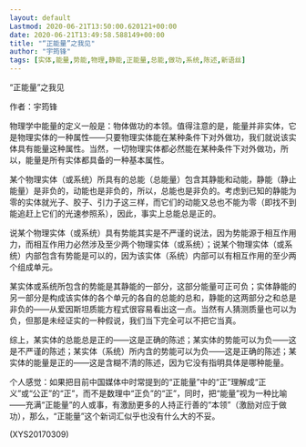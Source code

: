 ```yaml
---
layout: default
Lastmod: 2020-06-21T13:50:00.620121+00:00
date: 2020-06-21T13:49:58.588149+00:00
title: "“正能量”之我见"
author: "宇筠锋"
tags: [实体,能量,势能,物理,静能,正能量,总能,做功,系统,陈述,新语丝]
---
```


“正能量”之我见

作者：宇筠锋

物理学中能量的定义一般是：物体做功的本领。值得注意的是，能量并非实体，它是物理实体的一种属性——只要物理实体能在某种条件下对外做功，我们就说该实体具有能量这种属性。当然，一切物理实体都必然能在某种条件下对外做功，所以，能量是所有实体都具备的一种基本属性。

某个物理实体（或系统）所具有的总能（总能量）包含其静能和动能，静能（静止能量）是非负的，动能也是非负的，所以，总能也是非负的。考虑到已知的静能为零的实体就光子、胶子、引力子这三样，而它们的动能又总也不能为零（即找不到能追赶上它们的光速参照系），因此，事实上总能总是正的。

说某个物理实体（或系统）具有势能其实是不严谨的说法，因为势能源于相互作用力，而相互作用力必然涉及至少两个物理实体（或系统）；说某个物理实体（或系统）内部包含有势能是可以的，因为该实体（系统）内部可以有相互作用的至少两个组成单元。

某实体或系统所包含的势能是其静能的一部分，这部分能量可正可负；实体静能的另一部分是构成该实体的各个单元的各自的总能的总和，静能的这两部分之和总是非负的——从爱因斯坦质能方程式很容易看出这一点。当然有人猜测质量也可以为负，但那是未经证实的一种假说，我们当下完全可以不把它当真。

综上，某实体的总能总是正的——这是正确的陈述；某实体的势能可以为负——这是不严谨的陈述；某实体（系统）所内含的势能可以为负——这是正确的陈述；某实体的能量是正的——这是含糊不清的陈述，因为它没有指明具体是哪种能量。

个人感觉：如果把目前中国媒体中时常提到的“正能量”中的“正”理解成“正义”或“公正”的“正”，而不是数理中“正负”的“正”，同时，把“能量”视为一种比喻——充满“正能量”的人或事，有激励更多的人持正行善的“本领”（激励对应于做功），那么，“正能量”这个新词汇似乎也没有什么大的不妥。

(XYS20170309)

